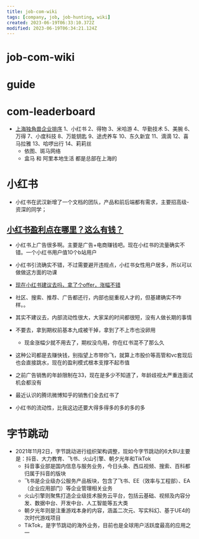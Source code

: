 ```yaml
---
title: job-com-wiki
tags: [company, job, job-hunting, wiki]
created: 2023-06-19T06:33:10.372Z
modified: 2023-06-19T06:34:21.124Z
---
```


# job-com-wiki

# guide

# com-leaderboard
- [上海独角兽企业排序](https://maimai.cn/web/gossip_detail?gid=32177458&egid=ba6da75f77bc49d887bfea0d9ab820d9)
  1、小红书
  2、得物
  3、米哈游
  4、华勤技术
  5、美腕
  6、万得
  7、小度科技
  8、万能钥匙
  9、途虎养车
  10、东久新宜
  11、滴滴
  12、喜马拉雅
  13、哈啰出行
  14、莉莉丝
  - 依图、斑马网络
  - 盒马 和 阿里本地生活 都是总部在上海的
# 小红书
- 小红书在武汉新增了一个文档的团队，产品和前后端都有需求，主要招高级-资深的同学；

## [小红书盈利点在哪里？这么有钱？](https://maimai.cn/web/gossip_detail?gid=32117405&egid=5d2ea0a254d84c0d94836babc7f5b652)

- 小红书上广告很多啊。主要是广告+电商赚钱吧。现在小红书的流量确实不错。一个小红书用户值10个b站用户
- 小红书引流确实不错，不过需要避开违规点，小红书女性用户居多，所以可以做做这方面的功课

- [现在小红书建议去吗，拿了个offer，涨幅不错](https://maimai.cn/web/gossip_detail?gid=31953689&egid=338e45d93f664b8da7864333dccb256b)
- 社区、搜索、推荐、广告都还行，内部也挺重视人才的，但基建确实不咋样。。
- 其实不建议去，内部流动性很大，大家呆的时间都很短，没有人做长期的事情
- 不要去，拿到期权前基本九成被干掉，拿到了不上市也没卵用
  - 现金涨幅少就不用去了，期权没鸟用，你在红书混不了那么久
- 这种公司都是去赚快钱，别指望上市带你飞，就算上市股价等高管和vc套现后也会直接跳水，现在的盈利模式根本支撑不起市值
- 之前广告销售的年龄限制在33，现在是多少不知道了，年龄歧视太严重连面试机会都没有
- 最近认识的腾讯微博知乎的销售们全去红书了
- 小红书的流动性，比我这边还要大得多得多的多的多的多
# 字节跳动
- 2021年11月2日，字节跳动进行组织架构调整，现如今字节跳动的6大BU主要是：抖音、大力教育、飞书、火山引擎、朝夕光年和TikTok
  - 抖音事业部是国内信息与服务业务，今日头条、西瓜视频、搜索、百科都归属于抖音的版块
  - 飞书是企业级办公服务产品板块，包含了飞书、EE（效率与工程部）、EA（企业应用部门）等企业管理相关业务
  - 火山引擎则聚焦打造企业级技术服务云平台，包括云基础、视频及内容分发、数据中台、开发中台、人工智能等五大类
  - 朝夕光年则是注重游戏本身的内容，涵盖二次元、写实科幻、基于UE4的次时代游戏项目
  - TikTok，是字节跳动的海外业务，目前也是全球用户活跃度最高的应用之一
